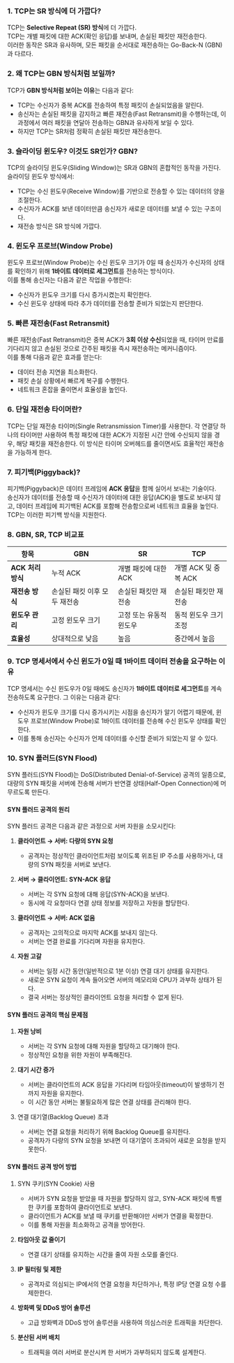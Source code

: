 ### 1. **TCP는 SR 방식에 더 가깝다?**

TCP는 **Selective Repeat (SR) 방식**에 더 가깝다.     
TCP는 개별 패킷에 대한 ACK(확인 응답)를 보내며, 손실된 패킷만 재전송한다.    
이러한 동작은 SR과 유사하며, 모든 패킷을 순서대로 재전송하는 Go-Back-N (GBN)과 다르다.

### 2. **왜 TCP는 GBN 방식처럼 보일까?**

TCP가 **GBN 방식처럼 보이는 이유**는 다음과 같다:

- TCP는 수신자가 중복 ACK를 전송하여 특정 패킷이 손실되었음을 알린다.
- 송신자는 손실된 패킷을 감지하고 빠른 재전송(Fast Retransmit)을 수행하는데, 이 과정에서 여러 패킷을 연달아 전송하는 GBN과 유사하게 보일 수 있다.
- 하지만 TCP는 SR처럼 정확히 손실된 패킷만 재전송한다.

### 3. **슬라이딩 윈도우? 이것도 SR인가? GBN?**

TCP의 슬라이딩 윈도우(Sliding Window)는 SR과 GBN의 혼합적인 동작을 가진다. 슬라이딩 윈도우 방식에서:

- TCP는 수신 윈도우(Receive Window)를 기반으로 전송할 수 있는 데이터의 양을 조절한다.
- 수신자가 ACK를 보낸 데이터만큼 송신자가 새로운 데이터를 보낼 수 있는 구조이다.
- 재전송 방식은 SR 방식에 가깝다.

### 4. 윈도우 프로브(Window Probe)

윈도우 프로브(Window Probe)는 수신 윈도우 크기가 0일 때 송신자가 수신자의 상태를 확인하기 위해 **1바이트 데이터로 세그먼트**를 전송하는 방식이다.     
이를 통해 송신자는 다음과 같은 작업을 수행한다:

- 수신자가 윈도우 크기를 다시 증가시켰는지 확인한다.
- 수신 윈도우 상태에 따라 추가 데이터를 전송할 준비가 되었는지 판단한다.

### 5. 빠른 재전송(Fast Retransmit)

빠른 재전송(Fast Retransmit)은 중복 ACK가 **3회 이상 수신**되었을 때, 타이머 만료를 기다리지 않고 손실된 것으로 간주된 패킷을 즉시 재전송하는 메커니즘이다.    
이를 통해 다음과 같은 효과를 얻는다:

- 데이터 전송 지연을 최소화한다.
- 패킷 손실 상황에서 빠르게 복구를 수행한다.
- 네트워크 혼잡을 줄이면서 효율성을 높인다.

### 6. **단일 재전송 타이머란?**

TCP는 단일 재전송 타이머(Single Retransmission Timer)를 사용한다. 각 연결당 하나의 타이머만 사용하여 특정 패킷에 대한 ACK가 지정된 시간 안에 수신되지 않을 경우, 해당 패킷을 재전송한다. 이 방식은 타이머 오버헤드를 줄이면서도 효율적인 재전송을 가능하게 한다.

### 7. 피기백(Piggyback)?

피기백(Piggyback)은 데이터 프레임에 **ACK 응답**을 함께 실어서 보내는 기술이다.    
송신자가 데이터를 전송할 때 수신자가 데이터에 대한 응답(ACK)을 별도로 보내지 않고, 데이터 프레임에 피기백된 ACK를 포함해 전송함으로써 네트워크 효율을 높인다.       
TCP는 이러한 피기백 방식을 지원한다.

### 8. **GBN, SR, TCP 비교표**

| 항목            | **GBN**          | **SR**        | **TCP**         |
| ------------- | ---------------- | ------------- | --------------- |
| **ACK 처리 방식** | 누적 ACK           | 개별 패킷에 대한 ACK | 개별 ACK 및 중복 ACK |
| **재전송 방식**    | 손실된 패킷 이후 모두 재전송 | 손실된 패킷만 재전송   | 손실된 패킷만 재전송     |
| **윈도우 관리**    | 고정 윈도우 크기        | 고정 또는 유동적 윈도우 | 동적 윈도우 크기 조정    |
| **효율성**       | 상대적으로 낮음         | 높음            | 중간에서 높음         |

### 9. **TCP 명세서에서 수신 윈도가 0일 때 1바이트 데이터 전송을 요구하는 이유**

TCP 명세서는 수신 윈도우가 0일 때에도 송신자가 **1바이트 데이터로 세그먼트**를 계속 전송하도록 요구한다. 그 이유는 다음과 같다:

- 수신자가 윈도우 크기를 다시 증가시키는 시점을 송신자가 알기 어렵기 때문에, 윈도우 프로브(Window Probe)로 1바이트 데이터를 전송해 수신 윈도우 상태를 확인한다.
- 이를 통해 송신자는 수신자가 언제 데이터를 수신할 준비가 되었는지 알 수 있다.

### 10. SYN 플러드(SYN Flood)

SYN 플러드(SYN Flood)는 DoS(Distributed Denial-of-Service) 공격의 일종으로, 대량의 SYN 패킷을 서버에 전송해 서버가 반연결 상태(Half-Open Connection)에 머무르도록 만든다.

#### SYN 플러드 공격의 원리
SYN 플러드 공격은 다음과 같은 과정으로 서버 자원을 소모시킨다:

1. **클라이언트 → 서버: 다량의 SYN 요청**
   - 공격자는 정상적인 클라이언트처럼 보이도록 위조된 IP 주소를 사용하거나, 대량의 SYN 패킷을 서버로 보낸다.

2. **서버 → 클라이언트: SYN-ACK 응답**
   - 서버는 각 SYN 요청에 대해 응답(SYN-ACK)을 보낸다.
   - 동시에 각 요청마다 연결 상태 정보를 저장하고 자원을 할당한다.

3. **클라이언트 → 서버: ACK 없음**
   - 공격자는 고의적으로 마지막 ACK를 보내지 않는다.
   - 서버는 연결 완료를 기다리며 자원을 유지한다.

4. **자원 고갈**
   - 서버는 일정 시간 동안(일반적으로 1분 이상) 연결 대기 상태를 유지한다.
   - 새로운 SYN 요청이 계속 들어오면 서버의 메모리와 CPU가 과부하 상태가 된다.
   - 결국 서버는 정상적인 클라이언트 요청을 처리할 수 없게 된다.

#### SYN 플러드 공격의 핵심 문제점

1. **자원 낭비**
   - 서버는 각 SYN 요청에 대해 자원을 할당하고 대기해야 한다.
   - 정상적인 요청을 위한 자원이 부족해진다.

2. **대기 시간 증가**
   - 서버는 클라이언트의 ACK 응답을 기다리며 타임아웃(timeout)이 발생하기 전까지 자원을 유지한다.
   - 이 시간 동안 서버는 불필요하게 많은 연결 상태를 관리해야 한다.

3. 연결 대기열(Backlog Queue) 초과
   - 서버는 연결 요청을 처리하기 위해 Backlog Queue를 유지한다.
   - 공격자가 다량의 SYN 요청을 보내면 이 대기열이 초과되어 새로운 요청을 받지 못한다.

#### SYN 플러드 공격 방어 방법

1. SYN 쿠키(SYN Cookie) 사용
   - 서버가 SYN 요청을 받았을 때 자원을 할당하지 않고, SYN-ACK 패킷에 특별한 쿠키를 포함하여 클라이언트로 보낸다.
   - 클라이언트가 ACK를 보낼 때 쿠키를 반환해야만 서버가 연결을 확정한다.
   - 이를 통해 자원을 최소화하고 공격을 방어한다.

2. **타임아웃 값 줄이기**
   - 연결 대기 상태를 유지하는 시간을 줄여 자원 소모를 줄인다.

3. **IP 필터링 및 제한**
   - 공격자로 의심되는 IP에서의 연결 요청을 차단하거나, 특정 IP당 연결 요청 수를 제한한다.

4. **방화벽 및 DDoS 방어 솔루션**
   - 고급 방화벽과 DDoS 방어 솔루션을 사용하여 의심스러운 트래픽을 차단한다.

5. **분산된 서버 배치**
   - 트래픽을 여러 서버로 분산시켜 한 서버가 과부하되지 않도록 설계한다.

